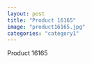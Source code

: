 ```yaml
---
layout: post
title: "Product 16165"
image: "product16165.jpg"
categories: "category1"
---
```

Product 16165
